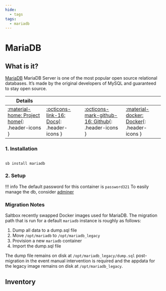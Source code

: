 ```yaml
---
hide:
  - tags
tags:
  - mariadb
---
```


# MariaDB

## What is it?

[MariaDB](https://mariadb.org/) MariaDB Server is one of the most popular open source relational databases. It’s made by the original developers of MySQL and guaranteed to stay open source.

| Details     |             |             |             |
|-------------|-------------|-------------|-------------|
| [:material-home: Project home](https://mariadb.org/){: .header-icons } | [:octicons-link-16: Docs](https://mariadb.org/documentation/#getting-started){: .header-icons } | [:octicons-mark-github-16: Github](https://github.com/docker-library/official-images/blob/master/library/mariadb){: .header-icons } | [:material-docker: Docker](https://hub.docker.com/_/mariadb){: .header-icons }|

### 1. Installation

``` shell

sb install mariadb

```

### 2. Setup

!!! info
    The default password for this container is `password321`
    To easily manage the db, consider [adminer](../sandbox/apps/adminer.md)

### Migration Notes

Saltbox recently swapped Docker images used for MariaDB. The migration path that is run for a default `mariadb` instance is roughly as follows:

1. Dump all data to a dump.sql file
2. Move `/opt/mariadb` to `/opt/mariadb_legacy`
3. Provision a new `mariadb` container
4. Import the dump.sql file

The dump file remains on disk at `/opt/mariadb_legacy/dump.sql` post-migration in the event manual intervention is required and the appdata for the legacy image remains on disk at `/opt/mariadb_legacy`.

## Inventory
<!-- BEGIN SALTBOX MANAGED VARIABLES SECTION -->
<!-- END SALTBOX MANAGED VARIABLES SECTION -->
